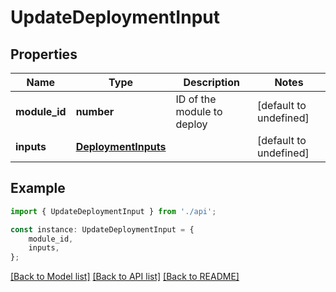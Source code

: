 # UpdateDeploymentInput


## Properties

Name | Type | Description | Notes
------------ | ------------- | ------------- | -------------
**module_id** | **number** | ID of the module to deploy | [default to undefined]
**inputs** | [**DeploymentInputs**](DeploymentInputs.md) |  | [default to undefined]

## Example

```typescript
import { UpdateDeploymentInput } from './api';

const instance: UpdateDeploymentInput = {
    module_id,
    inputs,
};
```

[[Back to Model list]](../README.md#documentation-for-models) [[Back to API list]](../README.md#documentation-for-api-endpoints) [[Back to README]](../README.md)
